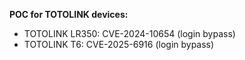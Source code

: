 **POC for TOTOLINK devices:**
- TOTOLINK LR350: CVE-2024-10654 (login bypass)
- TOTOLINK T6: CVE-2025-6916 (login bypass)
